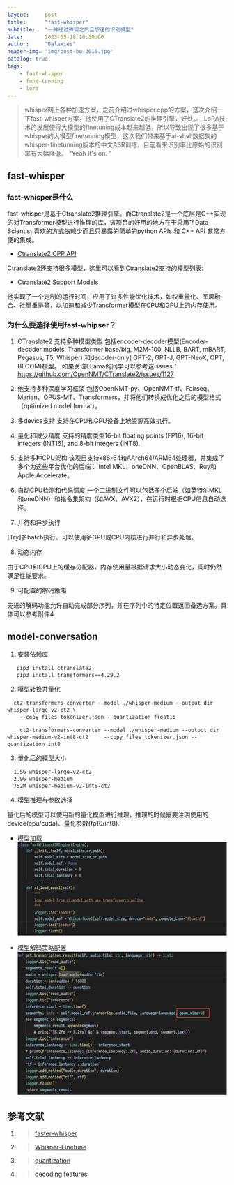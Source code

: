 ```yaml
---
layout:     post
title:      "fast-whisper"
subtitle:   "一种经过微调之后且加速的识别模型"
date:       2023-05-18 16:30:00
author:     "Galaxies"
header-img: "img/post-bg-2015.jpg"
catalog: true
tags:
    - fast-whisper
    - fune-tunning
    - lora
---
```


> whisper网上各种加速方案，之前介绍过whisper.cpp的方案，这次介绍一下fast-whisper方案。他使用了CTranslate2的推理引擎，好处。。
> LoRA技术的发展使得大模型的finetuning成本越来越低，所以导致出现了很多基于whisper的大模型finetunning模型，这次我们带来基于ai-shell数据集的whisper-finetunning版本的中文ASR训练，目前看来识别率比原始的识别率有大幅降低。
> “Yeah It's on. ”
>  
>  

## fast-whisper

### fast-whisper是什么
fast-whisper是基于Ctranslate2推理引擎。而Ctranslate2是一个底层是C++实现的对Transformer模型进行推理的库，该项目的好用的地方在于采用了Data Scientist 喜欢的方式依赖少而且只暴露的简单的python APIs 和 C++ API 非常方便的集成。
* [Ctranslate2 CPP API](https://github.com/OpenNMT/CTranslate2/tree/master/python/cpp)

Ctranslate2还支持很多模型，这里可以看到Ctranslate2支持的模型列表:
* [Ctranslate2 Support Models](https://github.com/OpenNMT/CTranslate2/tree/master/src/models)

他实现了一个定制的运行时间，应用了许多性能优化技术，如权重量化、图层融合、批量重排等，以加速和减少Transformer模型在CPU和GPU上的内存使用。


### 为什么要选择使用fast-whipser？
1. CTranslate2 支持多种模型类型
包括encoder-decoder模型(Encoder-decoder models: Transformer base/big, M2M-100, NLLB, BART, mBART, Pegasus, T5, Whisper) 和decoder-only( GPT-2, GPT-J, GPT-NeoX, OPT, BLOOM)模型。
如果关注LLama的同学可以参考这issues： https://github.com/OpenNMT/CTranslate2/issues/1127

2. 他支持多种深度学习框架
包括OpenNMT-py、OpenNMT-tf、Fairseq、Marian、OPUS-MT、Transformers，并将他们转换成优化之后的模型格式（optimized model format）。

3. 多device支持
支持在CPU和GPU设备上地资源高效执行。

4. 量化和减少精度
支持的精度类型16-bit floating points (FP16), 16-bit integers (INT16), and 8-bit integers (INT8).

5. 支持多种CPU架构
该项目支持x86-64和AArch64/ARM64处理器，并集成了多个为这些平台优化的后端： Intel MKL、oneDNN、OpenBLAS、Ruy和Apple Accelerate。

6. 自动CPU检测和代码调度
一个二进制文件可以包括多个后端（如英特尔MKL和oneDNN）和指令集架构（如AVX、AVX2），在运行时根据CPU信息自动选择。

7. 并行和异步执行

[Try]多batch执行、可以使用多GPU或CPU内核进行并行和异步处理。

8. 动态内存

由于CPU和GPU上的缓存分配器，内存使用量根据请求大小动态变化，同时仍然满足性能要求。

9.  可配置的解码策略

先进的解码功能允许自动完成部分序列，并在序列中的特定位置返回备选方案。具体可以参考附件4.


## model-conversation
1. 安装依赖库

```
   pip3 install ctranslate2
   pip3 install transformers==4.29.2
```

2. 模型转换并量化

``` 做fp16 量化
  ct2-transformers-converter --model ./whisper-medium --output_dir whisper-large-v2-ct2 \
    --copy_files tokenizer.json --quantization float16
```

```in8量化
    ct2-transformers-converter --model ./whisper-medium --output_dir whisper-medium-v2-int8-ct2     --copy_files tokenizer.json --quantization int8
```

3. 量化后的模型大小

 ```
   1.5G	whisper-large-v2-ct2
   2.9G	whisper-medium
   752M	whisper-medium-v2-int8-ct2
 ```

4. 模型推理与参数选择

量化后的模型可以使用新的量化模型进行推理，推理的时候需要注明使用的device(cpu/cuda)、量化参数(fp16/int8).
* 模型加载
![](/img/in-post/post-ai/inference/fast-whisper/load_model.png)   

* 模型解码策略配置
![](/img/in-post/post-ai/inference/fast-whisper/decoding-strategy.png)   



## 参考文献
1. >[ faster-whisper ](https://github.com/guillaumekln/faster-whisper) 
2. >[ Whisper-Finetune ](https://github.com/yeyupiaoling/Whisper-Finetune)
3. >[ quantization ](https://opennmt.net/CTranslate2/quantization.html)
4. >[ decoding features ](https://opennmt.net/CTranslate2/decoding.html)
